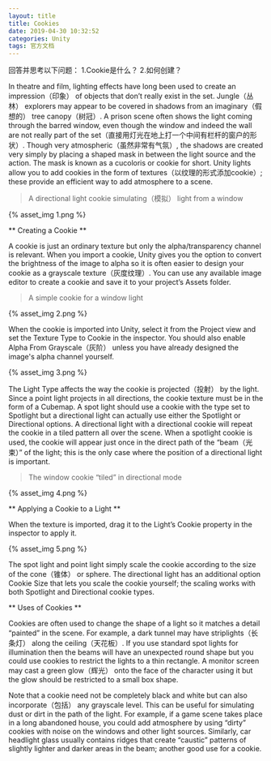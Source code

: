 ```yaml
---
layout: title
title: Cookies
date: 2019-04-30 10:32:52
categories: Unity
tags: 官方文档
---
```

回答并思考以下问题：
1.Cookie是什么？
2.如何创建？

<!--more-->

In theatre and film, lighting effects have long been used to create an impression（印象） of objects that don’t really exist in the set. Jungle（丛林） explorers may appear to be covered in shadows from an imaginary（假想的） tree canopy（树冠）. A prison scene often shows the light coming through the barred window, even though the window and indeed the wall are not really part of the set（直接用灯光在地上打一个中间有栏杆的窗户的形状）. Though very atmospheric（虽然非常有气氛）, the shadows are created very simply by placing a shaped mask in between the light source and the action. The mask is known as a cucoloris or cookie for short. Unity lights allow you to add cookies in the form of textures（以纹理的形式添加cookie）; these provide an efficient way to add atmosphere to a scene.

> A directional light cookie simulating（模拟） light from a window

{% asset_img 1.png %}

** Creating a Cookie **

A cookie is just an ordinary texture but only the alpha/transparency channel is relevant. When you import a cookie, Unity gives you the option to convert the brightness of the image to alpha so it is often easier to design your cookie as a grayscale texture（灰度纹理）. You can use any available image editor to create a cookie and save it to your project’s Assets folder.

> A simple cookie for a window light

{% asset_img 2.png %}

When the cookie is imported into Unity, select it from the Project view and set the Texture Type to Cookie in the inspector. You should also enable Alpha From Grayscale（灰阶） unless you have already designed the image's alpha channel yourself.

{% asset_img 3.png %}

The Light Type affects the way the cookie is projected（投射） by the light. Since a point light projects in all directions, the cookie texture must be in the form of a Cubemap. A spot light should use a cookie with the type set to Spotlight but a directional light can actually use either the Spotlight or Directional options. A directional light with a directional cookie will repeat the cookie in a tiled pattern all over the scene. When a spotlight cookie is used, the cookie will appear just once in the direct path of the “beam（光束）” of the light; this is the only case where the position of a directional light is important.

> The window cookie “tiled” in directional mode

{% asset_img 4.png %}

** Applying a Cookie to a Light ** 

When the texture is imported, drag it to the Light’s Cookie property in the inspector to apply it.

{% asset_img 5.png %}

The spot light and point light simply scale the cookie according to the size of the cone（锥体） or sphere. The directional light has an additional option Cookie Size that lets you scale the cookie yourself; the scaling works with both Spotlight and Directional cookie types.

** Uses of Cookies **

Cookies are often used to change the shape of a light so it matches a detail “painted” in the scene. For example, a dark tunnel may have striplights（长条灯） along the ceiling（天花板）. If you use standard spot lights for illumination then the beams will have an unexpected round shape but you could use cookies to restrict the lights to a thin rectangle. A monitor screen may cast a green glow（辉光） onto the face of the character using it but the glow should be restricted to a small box shape.

Note that a cookie need not be completely black and white but can also incorporate（包括） any grayscale level. This can be useful for simulating dust or dirt in the path of the light. For example, if a game scene takes place in a long abandoned house, you could add atmosphere by using “dirty” cookies with noise on the windows and other light sources. Similarly, car headlight glass usually contains ridges that create “caustic” patterns of slightly lighter and darker areas in the beam; another good use for a cookie.